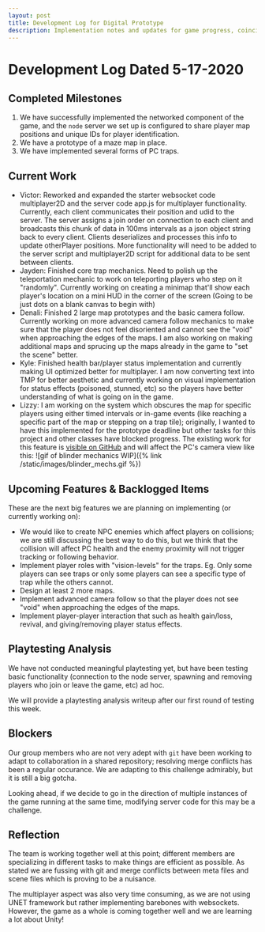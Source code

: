 ```yaml
---
layout: post
title: Development Log for Digital Prototype
description: Implementation notes and updates for game progress, coinciding with the Digital Prototype deadline for the game.
---
```


# Development Log Dated 5-17-2020

## Completed Milestones

1. We have successfully implemented the networked component of the game, 
   and the `node` server we set up is configured to share player map 
   positions and unique IDs for player identification.
2. We have a prototype of a maze map in place.
3. We have implemented several forms of PC traps.

## Current Work

* Victor: Reworked and expanded the starter websocket code multiplayer2D and the 
  server code app.js for multiplayer functionality. Currently, each client communicates 
  their position and udid to the server. The server assigns a join order on connection 
  to each client and broadcasts this chunk of data in 100ms intervals as a json object string 
  back to every client. Clients deserializes and processes this info to update otherPlayer positions.
  More functionality will need to be added to the server script and multiplayer2D script for additional
  data to be sent between clients.
* Jayden: Finished core trap mechanics. Need to polish up the teleportation 
  mechanic to work on teleporting players who step on it "randomly". 
  Currently working on creating a minimap that'll show each player's 
  location on a mini HUD in the corner of the screen (Going to be just dots
  on a blank canvas to begin with) 
* Denali: Finished 2 large map prototypes and the basic camera follow.
  Currently working on more advanced camera follow mechanics to make sure
  that the player does not feel disoriented and cannot see the "void"
  when approaching the edges of the maps. I am also working on making
  additional maps and sprucing up the maps already in the game to "set the
  scene" better.
* Kyle: Finished health bar/player status implementation and currently
  making UI optimized better for multiplayer. I am now converting text 
  into TMP for better aesthetic and currently working on visual 
  implementation for status effects (poisoned, stunned, etc) so the 
  players have better understanding of what is going on in the game. 
* Lizzy: I am working on the system which obscures the map for specific 
  players using either timed intervals or in-game events (like reaching 
  a specific part of the map or stepping on a trap tile); originally, 
  I wanted to have this implemented for the prototype deadline but other 
  tasks for this project and other classes have blocked progress.
  The existing work for this feature is [visible on GitHub](https://github.com/etcadinfinitum/trapped/pull/33) 
  and will affect the PC's camera view like this:
  ![gif of blinder mechanics WIP]({% link /static/images/blinder_mechs.gif %})

## Upcoming Features & Backlogged Items

These are the next big features we are planning on implementing (or 
currently working on):

* We would like to create NPC enemies which affect players on collisions; 
  we are still discussing the best way to do this, but we think that the 
  collision will affect PC health and the enemy proximity will not trigger 
  tracking or following behavior.
* Implement player roles with "vision-levels" for the traps. Eg. Only some
  players can see traps or only some players can see a specific type of trap
  while the others cannot.
* Design at least 2 more maps.
* Implement advanced camera follow so that the player does not see "void"
  when approaching the edges of the maps.
* Implement player-player interaction that such as health gain/loss,
  revival, and giving/removing player status effects.   



## Playtesting Analysis

We have not conducted meaningful playtesting yet, but have been testing 
basic functionality (connection to the node server, spawning and removing 
players who join or leave the game, etc) ad hoc.

We will provide a playtesting analysis writeup after our first round 
of testing this week.

## Blockers

Our group members who are not very adept with `git` have been working to 
adapt to collaboration in a shared repository; resolving merge conflicts 
has been a regular occurance. We are adapting to this challenge admirably, 
but it is still a big gotcha.

Looking ahead, if we decide to go in the direction of multiple instances
of the game running at the same time, modifying server code for this may
be a challenge.

## Reflection

The team is working together well at this point; different members are
specializing in different tasks to make things are efficient as possible.
As stated we are fussing with git and merge conflicts between meta files
and scene files which is proving to be a nuisance. 

The multiplayer aspect was also very time consuming, as we are not using
UNET framework but rather implementing barebones with websockets. However, 
the game as a whole is coming together well and we are learning a lot about Unity!
